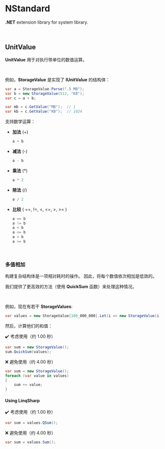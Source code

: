 # NStandard

**.NET** extension library for system library.

<br/>

## UnitValue

**UnitValue** 用于对执行带单位的数值运算。

<br/>

例如，**StorageValue** 是实现了 **IUnitValue** 的结构体：

```csharp
var a = StorageValue.Parse(".5 MB");
var b = new StorageValue(512, "KB");
var c = a + b;

var mb = c.GetValue("MB");	// 1
var kb = c.GetValue("KB");	// 1024
```

支持数学运算：

- **加法** (+)

  ```csharp
  a + b
  ```

- **减法** (-)

  ```csharp
  a - b
  ```

- **乘法** (*)

  ```csharp
  a * 2
  ```

- **除法** (/)

  ```csharp
  a / 2
  ```

- **比较** ( ==, !=, <, <=, >, >= )

  ```csharp
  a == b
  a != b
  a < b
  a <= b
  a > b
  a >= b
  ```

<br/>

### 多值相加

构建复杂结构体是一项相对耗时的操作。 因此，将每个数值依次相加是低效的。

我们提供了更高效的方法（使用 **QuickSum** 函数）来处理这种情况。

<br/>

例如，现在有若干 **StorageValues**:

```csharp
var values = new StorageValue[100_000_000].Let(i => new StorageValue(i));
```

然后，计算他们的和值：

✔️ 考虑使用（约 1.00 秒）

```csharp
var sum = new StorageValue();
sum.QuickSum(values);
```

❌ 避免使用（约 4.00 秒）

```csharp
var sum = new StorageValue();
foreach (var value in values)
{
    sum += value;
}
```

#### Using LinqSharp

✔️ 考虑使用（约 1.00 秒）

```csharp
var sum = values.QSum();
```

❌ 避免使用（约 4.00 秒）

```csharp
var sum = values.Sum();
```

<br/>

